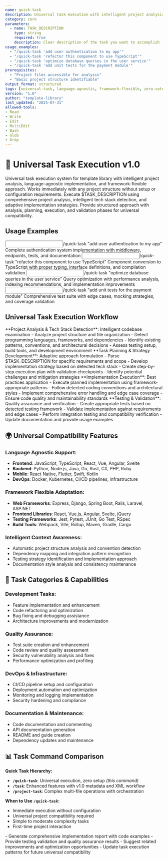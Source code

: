 ```yaml
---
name: quick-task
description: Universal task execution with intelligent project analysis - works with any project or language without setup
category: core
parameters: 
  - name: TASK_DESCRIPTION
    type: string
    required: true
    description: Clear description of the task you want to accomplish
usage_examples:
  - "/quick-task 'add user authentication to my app'"
  - "/quick-task 'refactor this component to use TypeScript'"
  - "/quick-task 'optimize database queries in the user service'"
  - "/quick-task 'add unit tests for the payment module'"
prerequisites: 
  - "Project files accessible for analysis"
  - "Basic project structure identifiable"
output_format: structured
tags: [universal-task, language-agnostic, framework-flexible, zero-setup, v2-enhanced]
version: "1.0"
author: "template-library"
last_updated: "2025-07-31"
allowed-tools:
- Read
- Write
- Edit
- MultiEdit
- Bash
- Glob
- Grep
---
```


# 🎯 Universal Task Execution v1.0

<context type="project">
Universal task execution system for template library with intelligent project analysis, language-agnostic implementation, and framework-flexible approach. Works immediately with any project structure without setup or configuration requirements.
</context>

<instructions>
Execute $TASK_DESCRIPTION using comprehensive project analysis, intelligent tech stack detection, and adaptive implementation strategies. Provide structured approach with analysis, planning, execution, and validation phases for universal compatibility.
</instructions>

## Usage Examples

<examples>
<example>
<input>/quick-task "add user authentication to my app"</input>
<expected_output>Complete authentication system implementation with middleware, endpoints, tests, and documentation</expected_output>
</example>
<example>
<input>/quick-task "refactor this component to use TypeScript"</input>
<expected_output>Component conversion to TypeScript with proper typing, interface definitions, and compilation validation</expected_output>
</example>
<example>
<input>/quick-task "optimize database queries in the user service"</input>
<expected_output>Query optimization with performance analysis, indexing recommendations, and implementation improvements</expected_output>
</example>
<example>
<input>/quick-task "add unit tests for the payment module"</input>
<expected_output>Comprehensive test suite with edge cases, mocking strategies, and coverage validation</expected_output>
</example>
</examples>

## Universal Task Execution Workflow

<workflow type="sequential">
<task priority="high">
**Project Analysis & Tech Stack Detection**: Intelligent codebase examination
- Analyze project structure and file organization
- Detect programming languages, frameworks, and dependencies
- Identify existing patterns, conventions, and architectural decisions
- Assess testing setup, build tools, and development environment
</task>

<task priority="high">
**Task Planning & Strategy Development**: Adaptive approach formulation
- Parse $TASK_DESCRIPTION for specific requirements and scope
- Develop implementation strategy based on detected tech stack
- Create step-by-step execution plan with validation checkpoints
- Identify potential challenges and mitigation strategies
</task>

<task priority="high">
**Implementation Execution**: Best practices application
- Execute planned implementation using framework-appropriate patterns
- Follow detected coding conventions and architectural styles
- Implement comprehensive error handling and edge case coverage
- Ensure code quality and maintainability standards
</task>

<task priority="medium">
**Testing & Validation**: Quality assurance and verification
- Create appropriate tests based on detected testing framework
- Validate implementation against requirements and edge cases
- Perform integration testing and compatibility verification
- Update documentation and provide usage examples
</task>
</workflow>

## 🌍 Universal Compatibility Features

### **Language Agnostic Support:**
- **Frontend**: JavaScript, TypeScript, React, Vue, Angular, Svelte
- **Backend**: Python, Node.js, Java, Go, Rust, C#, PHP, Ruby
- **Mobile**: React Native, Flutter, Swift, Kotlin
- **DevOps**: Docker, Kubernetes, CI/CD pipelines, infrastructure

### **Framework Flexible Adaptation:**
- **Web Frameworks**: Express, Django, Spring Boot, Rails, Laravel, ASP.NET
- **Frontend Libraries**: React, Vue.js, Angular, Svelte, jQuery
- **Testing Frameworks**: Jest, Pytest, JUnit, Go Test, RSpec
- **Build Tools**: Webpack, Vite, Rollup, Maven, Gradle, Cargo

### **Intelligent Context Awareness:**
- Automatic project structure analysis and convention detection
- Dependency mapping and integration pattern recognition
- Testing strategy identification and implementation approach
- Documentation style analysis and consistency maintenance

## 🚀 Task Categories & Capabilities

### **Development Tasks:**
- Feature implementation and enhancement
- Code refactoring and optimization
- Bug fixing and debugging assistance
- Architecture improvements and modernization

### **Quality Assurance:**
- Test suite creation and enhancement
- Code review and quality assessment
- Security vulnerability analysis and fixes
- Performance optimization and profiling

### **DevOps & Infrastructure:**
- CI/CD pipeline setup and configuration
- Deployment automation and optimization
- Monitoring and logging implementation
- Security hardening and compliance

### **Documentation & Maintenance:**
- Code documentation and commenting
- API documentation generation
- README and guide creation
- Dependency updates and maintenance

## 📊 Task Command Comparison

**Quick Task Hierarchy:**
- **`/quick-task`**: Universal execution, zero setup *(this command)*
- **`/task`**: Enhanced features with v1.0 metadata and XML workflow
- **`/project-task`**: Complex multi-file operations with orchestration

**When to Use `/quick-task`:**
- Immediate execution without configuration
- Universal project compatibility required
- Simple to moderate complexity tasks
- First-time project interaction

<automation trigger="completion">
- Generate comprehensive implementation report with code examples
- Provide testing validation and quality assurance results
- Suggest related improvements and optimization opportunities
- Update task execution patterns for future universal compatibility
</automation>